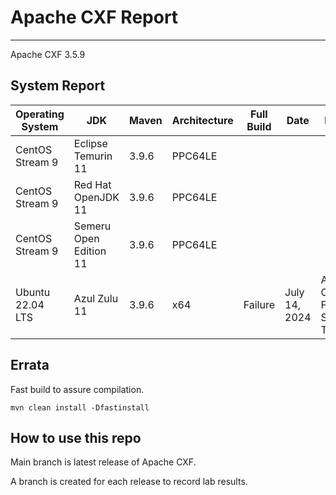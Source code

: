# Apache CXF Report
--- 

Apache CXF 3.5.9

## System Report

| Operating System    | JDK       | Maven | Architecture | Full Build | Date  | Notes |
|---------------------|-----------|-------|--------------|------------|-------|---------|
| CentOS Stream 9         | Eclipse Temurin 11  | 3.9.6 | PPC64LE      |  |  |
| CentOS Stream 9         | Red Hat OpenJDK 11  | 3.9.6 | PPC64LE      |  |  |
| CentOS Stream 9         | Semeru Open Edition 11  | 3.9.6 | PPC64LE  |  |  |
| Ubuntu 22.04 LTS         | Azul Zulu 11  | 3.9.6 | x64  | Failure | July 14, 2024 | Apache CXF Forked System Tests |



## Errata


Fast build to assure compilation. 
```
mvn clean install -Dfastinstall
```

## How to use this repo

Main branch is latest release of Apache CXF.

A branch is created for each release to record lab results.
